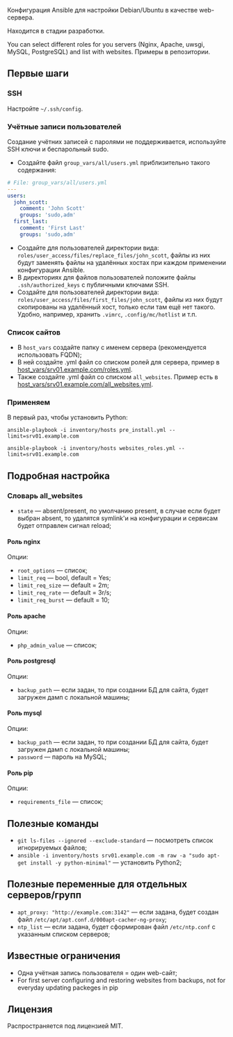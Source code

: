Конфигурация Ansible для настройки Debian/Ubuntu в качестве web-сервера.

Находится в стадии разработки.

You can select different roles for you servers (Nginx, Apache, uwsgi, MySQL, PostgreSQL) and list with websites.
Примеры в репозитории.

## Первые шаги

### SSH

Настройте `~/.ssh/config`.

### Учётные записи пользователей

Создание учётних записей с паролями не поддерживается, используйте SSH ключи и беспарольный sudo.

* Создайте файл `group_vars/all/users.yml` приблизительно такого содержания:

```yaml
# File: group_vars/all/users.yml
---
users:
  john_scott:
    comment: 'John Scott'
    groups: 'sudo,adm'
  first_last:
    comment: 'First Last'
    groups: 'sudo,adm'
```

* Создайте для пользователей директории вида: `roles/user_access/files/replace_files/john_scott`, файлы из них будут заменять файлы на удалённых хостах при каждом применении конфигурации Ansible.
* В директориях для файлов пользователей положите файлы `.ssh/authorized_keys` с публичными ключами SSH.
* Создайте для пользователей директории вида: `roles/user_access/files/first_files/john_scott`, файлы из них будут скопированы на удалённый хост, только если там ещё нет такого. Удобно, например, хранить `.vimrc`, `.config/mc/hotlist` и т.п.

### Список сайтов

* В `host_vars` создайте папку с именем сервера (рекомендуется использовать FQDN);
* В ней создайте .yml файл со списком ролей для сервера, пример в [host_vars/srv01.example.com/roles.yml](https://github.com/vazhnov/ansible_webserver/blob/master/host_vars/srv01.example.com/roles.yml).
* Также создайте .yml файл со списком `all_websites`. Пример есть в [host_vars/srv01.example.com/all_websites.yml](https://github.com/vazhnov/ansible_webserver/blob/master/host_vars/srv01.example.com/all_websites.yml).

### Применяем

В первый раз, чтобы установить Python:
```shell
ansible-playbook -i inventory/hosts pre_install.yml --limit=srv01.example.com
```

```shell
ansible-playbook -i inventory/hosts websites_roles.yml --limit=srv01.example.com
```

## Подробная настройка

### Словарь all_websites

* `state` — absent/present, по умолчанию present, в случае если будет выбран absent, то удалятся symlink'и на конфигурации и сервисам будет отправлен сигнал reload;

#### Роль nginx

Опции:
* `root_options` — список;
* `limit_req` — bool, default = Yes;
* `limit_req_size` — default = 2m;
* `limit_req_rate` — default = 3r/s;
* `limit_req_burst` — default = 10;

#### Роль apache

Опции:
* `php_admin_value` — список;

#### Роль postgresql

Опции:
* `backup_path` — если задан, то при создании БД для сайта, будет загружен дамп с локальной машины;

#### Роль mysql

Опции:
* `backup_path` — если задан, то при создании БД для сайта, будет загружен дамп с локальной машины;
* `password` — пароль на MySQL;

#### Роль pip

Опции:
* `requirements_file` — список;

## Полезные команды

* `git ls-files --ignored --exclude-standard` — посмотреть список игнорируемых файлов;
* `ansible -i inventory/hosts srv01.example.com -m raw -a "sudo apt-get install -y python-minimal"` — установить Python2;

## Полезные переменные для отдельных серверов/групп

* `apt_proxy: "http://example.com:3142"` — если задана, будет создан файл `/etc/apt/apt.conf.d/000apt-cacher-ng-proxy`;
* `ntp_list` — если задана, будет сформирован файл `/etc/ntp.conf` с указанным списком серверов;

## Известные ограничения

* Одна учётная запись пользователя = один web-сайт;
* For first server configuring and restoring websites from backups, not for everyday updating packeges in pip

## Лицензия

Распространяется под лицензией MIT.
